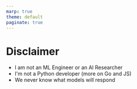 ```yaml
---
marp: true
theme: default
paginate: true
---
```


# Disclaimer

- I am not an ML Engineer or an AI Researcher
- I'm not a Python developer (more on Go and JS)
- We never know what models will respond